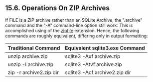 ## 15\.6\.  Operations On ZIP Archives


If FILE is a ZIP archive rather than an SQLite Archive, the ".archive"
command and the "\-A" command\-line option still work. This is accomplished
using of the [zipfile](zipfile.html) extension.
Hence, the following commands are roughly equivalent,
differing only in output formatting:





| Traditional Command | Equivalent sqlite3\.exe Command |
| --- | --- |
| unzip archive.zip | sqlite3 \-Axf archive.zip |
| unzip \-l archive.zip | sqlite3 \-Atvf archive.zip |
| zip \-r archive2\.zip dir | sqlite3 \-Acf archive2\.zip dir |


